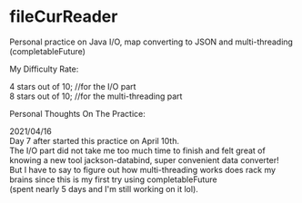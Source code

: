 # fileCurReader
Personal practice on Java I/O, map converting to JSON and multi-threading (completableFuture) 

My Difficulty Rate:  

4 stars out of 10; //for the I/O part  
8 stars out of 10; //for the multi-threading part  

Personal Thoughts On The Practice:  

2021/04/16  
Day 7 after started this practice on April 10th.   
The I/O part did not take me too much time to finish and felt great of knowing a new tool jackson-databind, super convenient data converter!  
But I have to say to figure out how multi-threading works does rack my brains since this is my first try using completableFuture   
(spent nearly 5 days and I'm still working on it lol). 
